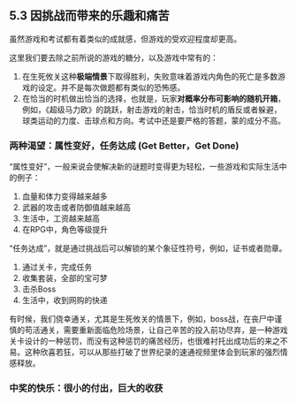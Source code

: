 ## 5.3 因挑战而带来的乐趣和痛苦

虽然游戏和考试都有着类似的成就感，但游戏的受欢迎程度却更高。

这里我们要去除之前所说的游戏的糖分，以及游戏中常有的：

1. 在生死攸关这种**极端情景**下取得胜利，失败意味着游戏内角色的死亡是多数游戏的设定。并不是每次做题都有类似的恐怖感。
1. 在恰当的时机做出恰当的选择，也就是，玩家**对概率分布可影响的随机开箱**，例如，《超级马力欧》的跳跃，射击游戏的射击，恰当时机的盾反或者躲避，球类运动的力度、击球点和方向。考试中还是要严格的答题，蒙的成分不高。

### 两种渴望：属性变好，任务达成 (Get Better，Get Done)

“属性变好”，一般来说会使解决新的谜题时变得更为轻松，一些游戏和实际生活中的例子：

1. 血量和体力变得越来越多
1. 武器的攻击或者防御值越来越高
1. 生活中，工资越来越高
1. 在RPG中，角色等级提升


“任务达成”，就是通过挑战后可以解锁的某个象征性符号，例如，证书或者勋章。

1. 通过关卡，完成任务
1. 收集套装，全部的宝可梦
1. 击杀Boss
1. 生活中，收到网购的快递

有时候，我们侥幸通关，尤其是生死攸关的情景下，例如，boss战，在丧尸中谨慎的苟活通关，需要重新面临危险场景，让自己辛苦的投入前功尽弃，是一种游戏关卡设计的一种惩罚，而没有这种惩罚的痛苦经历，也很难衬托出成功后的来之不易。这种欣喜若狂，可以从那些打破了世界纪录的速通视频里体会到玩家的强烈情感释放。


### 中奖的快乐：很小的付出，巨大的收获